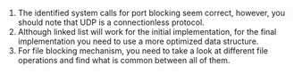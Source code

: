 1. The identified system calls for port blocking seem correct, however, you should note that UDP is a connectionless protocol.
2. Although linked list will work for the initial implementation, for the final implementation you need to use a more optimized data structure.
3. For file blocking mechanism, you need to take a look at different file operations and find what is common between all of them. 
